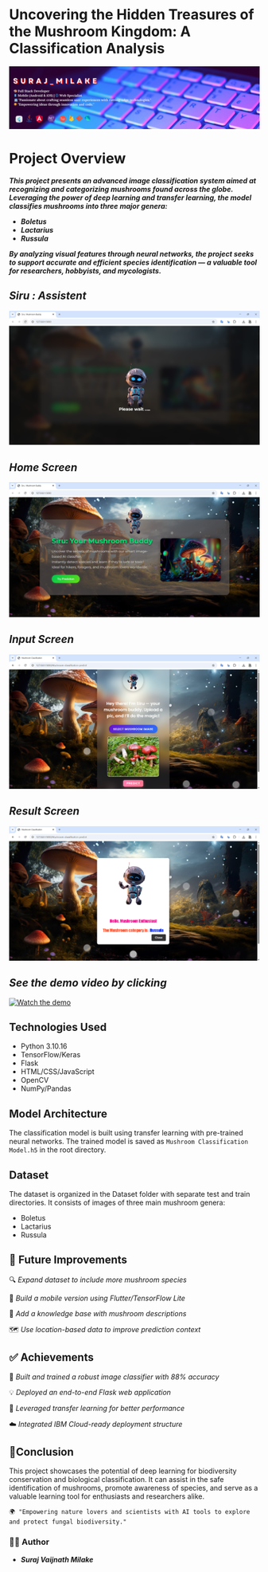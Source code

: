 # Uncovering the Hidden Treasures of the Mushroom Kingdom: A Classification Analysis

![Banner](<https://github.com/MilakeSuraj/Tic_Tac_Toe_Game/blob/main/Beige%20Modern%20Elegant%20Personal%20LinkedIn%20Banner%20(1).png?raw=true>)

# Project Overview

**_This project presents an advanced image classification system aimed at recognizing and categorizing mushrooms found across the globe. Leveraging the power of deep learning and transfer learning, the model classifies mushrooms into three major genera:_**

- **_Boletus_**
- **_Lactarius_**
- **_Russula_**

**_By analyzing visual features through neural networks, the project seeks to support accurate and efficient species identification — a valuable tool for researchers, hobbyists, and mycologists._**

## **_Siru : Assistent_**

![Banner](https://github.com/MilakeSuraj/Mushroom-Classification-AI/blob/main/Screenshots/siru_assistent.png?raw=true)

## **_Home Screen_**

![Banner](https://github.com/MilakeSuraj/Mushroom-Classification-AI/blob/main/Screenshots/HomePage.png?raw=true)

## **_Input Screen_**

![Banner](https://github.com/MilakeSuraj/Mushroom-Classification-AI/blob/main/Screenshots/inputtaken.png?raw=true)

## **_Result Screen_**

![Banner](https://github.com/MilakeSuraj/Mushroom-Classification-AI/blob/main/Screenshots/outputpage.png?raw=true)

## **_See the demo video by clicking_**

[![Watch the demo](https://img.youtube.com/vi/nF007Oxf6AQ/0.jpg)](https://youtu.be/nF007Oxf6AQ)

## **Technologies Used**

- Python 3.10.16
- TensorFlow/Keras
- Flask
- HTML/CSS/JavaScript
- OpenCV
- NumPy/Pandas

## **Model Architecture**

The classification model is built using transfer learning with pre-trained neural networks. The trained model is saved as `Mushroom Classification Model.h5` in the root directory.

## **Dataset**

The dataset is organized in the Dataset folder with separate test and train directories. It consists of images of three main mushroom genera:

- Boletus
- Lactarius
- Russula

## 🌱 **Future Improvements**

🔍 _Expand dataset to include more mushroom species_

📱 _Build a mobile version using Flutter/TensorFlow Lite_

🧾 _Add a knowledge base with mushroom descriptions_

🗺️ _Use location-based data to improve prediction context_

## ✅ **Achievements**

🎯 _Built and trained a robust image classifier with 88% accuracy_

💡 _Deployed an end-to-end Flask web application_

🧠 _Leveraged transfer learning for better performance_

☁️ _Integrated IBM Cloud-ready deployment structure_

## 📌**Conclusion**

This project showcases the potential of deep learning for biodiversity conservation and biological classification. It can assist in the safe identification of mushrooms, promote awareness of species, and serve as a valuable learning tool for enthusiasts and researchers alike.

    🌍 "Empowering nature lovers and scientists with AI tools to explore and protect fungal biodiversity."

### 🙋‍♂️ **Author**

- **_Suraj Vaijnath Milake_**
